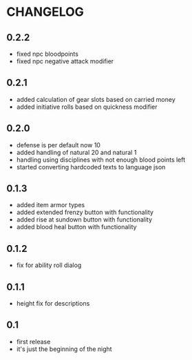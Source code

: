 # CHANGELOG

## 0.2.2
  - fixed npc bloodpoints
  - fixed npc negative attack modifier

## 0.2.1
 - added calculation of gear slots based on carried money
 - added initiative rolls based on quickness modifier
  
## 0.2.0
 - defense is per default now 10
 - added handling of natural 20 and natural 1
 - handling using disciplines with not enough blood points left
 - started converting hardcoded texts to language json
  
## 0.1.3
 - added item armor types
 - added extended frenzy button with functionality
 - added rise at sundown button with functionality
 - added blood heal button with functionality
  
## 0.1.2
- fix for ability roll dialog

## 0.1.1
- height fix for descriptions
  
## 0.1

- first release
- it's just the beginning of the night
